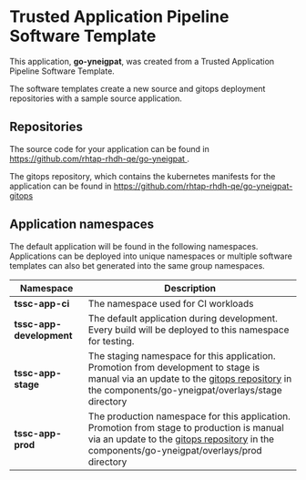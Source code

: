 # Trusted Application Pipeline Software Template

This application, **go-yneigpat**, was created from a Trusted Application Pipeline Software Template.

The software templates create a new source and gitops deployment repositories with a sample source application. 

## Repositories

The source code for your application can be found in [https://github.com/rhtap-rhdh-qe/go-yneigpat ](https://github.com/rhtap-rhdh-qe/go-yneigpat ).
 
The gitops repository, which contains the kubernetes manifests for the application can be found in 
[https://github.com/rhtap-rhdh-qe/go-yneigpat-gitops ](https://github.com/rhtap-rhdh-qe/go-yneigpat-gitops ) 

## Application namespaces 

The default application will be found in the following namespaces. Applications can be deployed into unique namespaces or multiple software templates can also bet generated into the same group namespaces.  

|  Namespace   |  Description   |  
| -------- | -------- |
| **tssc-app-ci** | The namespace used for CI workloads |
| **tssc-app-development** | The default application during development. Every build will be deployed to this namespace for testing. |
| **tssc-app-stage** | The staging namespace for this application. Promotion from development to stage is manual via an update to the [gitops repository](https://github.com/rhtap-rhdh-qe/go-yneigpat-gitops ) in the components/go-yneigpat/overlays/stage directory |
| **tssc-app-prod** | The production namespace for this application. Promotion from stage to production is manual via an update to the [gitops repository](https://github.com/rhtap-rhdh-qe/go-yneigpat-gitops ) in the components/go-yneigpat/overlays/prod directory |